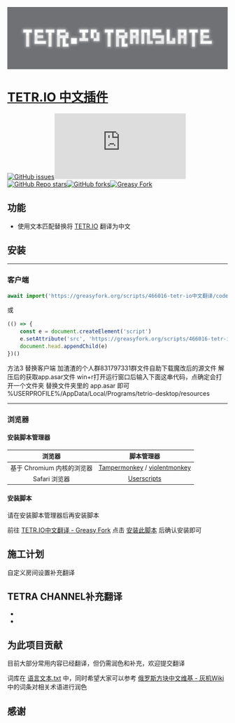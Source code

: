 <p align="center">
  <a href="https://github.com/huanmieSAA/iotranslate"><img src=".\media\iotranslate-glow-background.png"
</p>


# [TETR.IO 中文插件](https://github.com/huanmieSAA/iotranslate)

[![GitHub issues](https://img.shields.io/github/issues/huanmieSAA/iotranslate?style=flat-square)](https://github.com/huanmieSAA/iotranslate/issues)[![GitHub file size in bytes on a specified ref (branch/commit/tag)](https://img.shields.io/github/size/huanmieSAA/iotranslate/source.js?branch=main&label=script%20size&style=flat-square)](https://github.com/huanmieSAA/iotranslate/blob/main/source.js)[![GitHub Repo stars](https://img.shields.io/github/stars/huanmieSAA/iotranslate?style=flat-square)](https://github.com/huanmieSAA/iotranslate/stargazers)[![GitHub forks](https://img.shields.io/github/forks/huanmieSAA/iotranslate?style=flat-square)](https://github.com/huanmieSAA/iotranslate/network)[![Greasy Fork](https://img.shields.io/greasyfork/dt/466016?color=%23007EC6&label=GreasyFork&style=flat-square)](https://greasyfork.org/zh-CN/scripts/466016)

##  功能

- 使用文本匹配替换将 [TETR.IO](https://tetr.io/) 翻译为中文



## 安装

---

### 客户端

```JavaScript
await import('https://greasyfork.org/scripts/466016-tetr-io中文翻译/code/TETRIO中文翻译.user.js')
```

或

```JavaScript
(() => {
    const e = document.createElement('script')
    e.setAttribute('src', 'https://greasyfork.org/scripts/466016-tetr-io中文翻译/code/TETRIO中文翻译.user.js')
    document.head.appendChild(e)
})()
```

方法3 替换客户端
加渣渣的个人群831797331群文件自助下载魔改后的源文件
解压后的获取app.asar文件
win+r打开运行窗口后输入下面这串代码，点确定会打开一个文件夹 替换文件夹里的 app.asar 即可
%USERPROFILE%/AppData/Local/Programs/tetrio-desktop/resources

---

### 浏览器

#### 安装脚本管理器

|          浏览器           |                          脚本管理器                          |
| :-----------------------: | :----------------------------------------------------------: |
| 基于 Chromium 内核的浏览器 | [Tampermonkey](http://tampermonkey.net/) / [violentmonkey](https://violentmonkey.github.io/) |
|       Safari 浏览器       | [Userscripts](https://apps.apple.com/us/app/userscripts/id1463298887)|

#### 安装脚本

请在安装脚本管理器后再安装脚本

前往 [TETR.IO中文翻译 - Greasy Fork](https://greasyfork.org/zh-CN/scripts/466016) 点击 [安装此脚本](https://greasyfork.org/scripts/466016-tetr-io%E4%B8%AD%E6%96%87%E7%BF%BB%E8%AF%91/code/TETRIO%E4%B8%AD%E6%96%87%E7%BF%BB%E8%AF%91.user.js) 后确认安装即可

## 施工计划

自定义房间设置补充翻译

TETRA CHANNEL补充翻译
- 
- 
- 

## 为此项目贡献

目前大部分常用内容已经翻译，但仍需润色和补充，欢迎提交翻译

词库在 [语言文本.txt](./语言文本.txt) 中，同时希望大家可以参考 [俄罗斯方块中文维基 - 灰机Wiki](https://tetris.huijiwiki.com/wiki) 中的词条对相关术语进行润色

## 感谢
